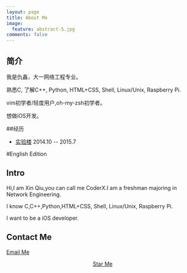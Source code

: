 ```yaml
---
layout: page
title: About Me
image:
  feature: abstract-5.jpg
comments: false
---
```


## 简介

我是仇鑫，大一网络工程专业。

熟悉C, 了解C++, Python, HTML+CSS, Shell, Linux/Unix, Raspberry Pi.

vim初学者/轻度用户,oh-my-zsh初学者。

想做iOS开发。


##经历

* [实验楼](https://www.shiyanlou.com) 2014.10 -- 2015.7




#English Edition

## Intro

Hi,I am Xin Qiu,you can call me CoderX.I am a freshman majoring in Network Engineering.

I know C,C++,Python,HTML+CSS, Shell, Linux/Unix, Raspberry Pi.

I want to be a iOS developer.

## Contact Me

[Email Me](mailto:xinqiu.94@gmail.com)

<div markdown="0"><center><a href="https://github.com/xinqiu/" class="btn btn-info">Star Me</a></center></div>
